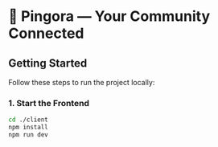 # 🚀 Pingora — Your Community Connected

## Getting Started

Follow these steps to run the project locally:

### 1. Start the Frontend

```bash
cd ./client
npm install
npm run dev

